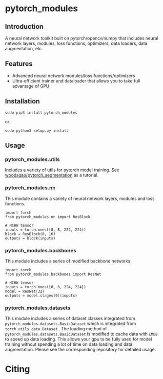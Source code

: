 # pytorch_modules

## Introduction

A neural network toolkit built on pytorch/opencv/numpy that includes neural network layers, modules, loss functions, optimizers, data loaders, data augmentation, etc.

## Features

 - Advanced neural network modules/loss functions/optimizers
 - Ultra-efficient trainer and dataloader that allows you to take full advantage of GPU

## Installation

    sudo pip3 install pytorch_modules
    
or

    sudo python3 setup.py install

## Usage

### pytorch_modules.utils

Includes a variety of utils for pytorch model training.
See [woodsgao/pytorch_segmentation](https://github.com/woodsgao/pytorch_segmentation) as a tutorial.

### pytorch_modules.nn

This module contains a variety of neural network layers, modules and loss functions.

    import torch
    from pytorch_modules.nn import ResBlock
    
    # NCHW tensor
    inputs = torch.ones([8, 8, 224, 224])
    block = ResBlock(8, 16)
    outputs = block(inputs)

### pytorch_modules.backbones

This module includes a series of modified backbone networks.

    import torch
    from pytorch_modules.backbones import ResNet
    
    # NCHW tensor
    inputs = torch.ones([8, 8, 224, 224])
    model = ResNet(32)
    outputs = model.stages[0](inputs)

### pytorch_modules.datasets

This module includes a series of dataset classes integrated from `pytorch_modules.datasets.BasicDataset` which is integrated from `torch.utils.data.Dataset` .
The loading method of `pytorch_modules.datasets.BasicDataset` is modified to cache data with `LMDB` to speed up data loading. This allows your gpu to be fully used for model training without spending a lot of time on data loading and data augmentation. 
Please see the corresponding repository for detailed usage.

# Citing

```

```